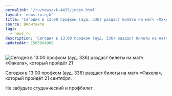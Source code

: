 ```yaml
---
permalink: '/ru/news/vk-4435/index.html'
layout: 'news.ru.njk'
title: 'Сегодня в 13:00 профком (ауд. 336) раздаст билеты на матч «Факела», который пройдёт 21 сентября'
source: ВКонтакте
tags:
  - news_ru
description: 'Сегодня в 13:00 профком (ауд. 336) раздаст билеты на матч «Факела», который пройдёт 21'
updatedAt: 1505884909
---
```

![Сегодня в 13:00 профком (ауд. 336) раздаст билеты на матч «Факела», который пройдёт 21](https://sun9-56.userapi.com/impf/c841034/v841034404/1d981/xgW1NJbDlMw.jpg?size=1280x854&quality=96&sign=239d5f54efc12be73fef7d8a01739570&c_uniq_tag=EzDFF3ME6ad7nQKmD4Ydm2CSwT_SIRRNtKO6Sj037YA&type=album)

Сегодня в 13:00 профком (ауд. 336) раздаст билеты на матч «Факела», который пройдёт 21 сентября.

Не забудьте студенческий и профбилет.
